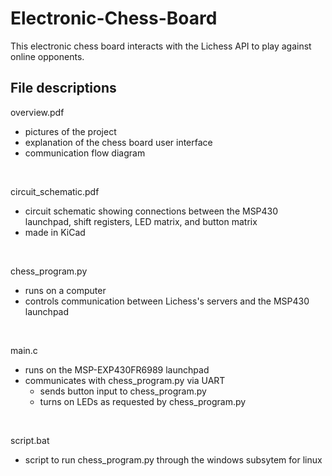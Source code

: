 # Electronic-Chess-Board

This electronic chess board interacts with the Lichess API to play against online opponents.

## File descriptions

overview.pdf
* pictures of the project
* explanation of the chess board user interface
* communication flow diagram
<br>  

circuit_schematic.pdf
* circuit schematic showing connections between the MSP430 launchpad, shift registers, LED matrix, and button matrix
* made in KiCad
<br>  

chess_program.py
* runs on a computer
* controls communication between Lichess's servers and the MSP430 launchpad
<br>

main.c
* runs on the MSP-EXP430FR6989 launchpad
* communicates with chess_program.py via UART
  * sends button input to chess_program.py
  * turns on LEDs as requested by chess_program.py
<br>  

script.bat
* script to run chess_program.py through the windows subsytem for linux

